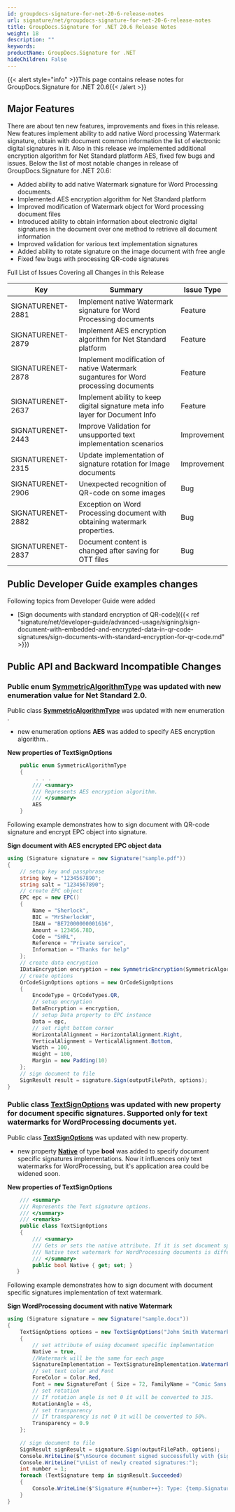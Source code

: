 ```yaml
---
id: groupdocs-signature-for-net-20-6-release-notes
url: signature/net/groupdocs-signature-for-net-20-6-release-notes
title: GroupDocs.Signature for .NET 20.6 Release Notes
weight: 18
description: ""
keywords: 
productName: GroupDocs.Signature for .NET
hideChildren: False
---
```

{{< alert style="info" >}}This page contains release notes for GroupDocs.Signature for .NET 20.6{{< /alert >}}

## Major Features

There are about ten new features, improvements and fixes in this release. New features implement ability to add native Word processing Watermark signature, obtain with document common information the list of electronic digital signatures in it. Also in this release we implemented additional encryption algorithm for Net Standard platform AES, fixed few bugs and issues. Below the list of most notable changes in release of GroupDocs.Signature for .NET 20.6:

*   Added ability to add native Watermark signature for Word Processing documents.
*   Implemented AES encryption algorithm for Net Standard platform
*   Improved modification of Watermark object for Word processing document files
*   Introduced ability to obtain information about electronic digital signatures in the document over one method to retrieve all document information
*   Improved validation for various text implementation signatures
*   Added ability to rotate signature on the image document with free angle
*   Fixed few bugs with processing QR-code signatures  
      
Full List of Issues Covering all Changes in this Release

| Key | Summary | Issue Type |
| --- | --- | --- |
| SIGNATURENET-2881 | Implement native Watermark signature for Word Processing documents | Feature |
| SIGNATURENET-2879 | Implement AES encryption algorithm for Net Standard platform | Feature |
| SIGNATURENET-2878 | Implement modification of native Watermark sugantures for Word processing documents | Feature |
| SIGNATURENET-2637 | Implement ability to keep digital signature meta info layer for Document Info | Feature |
| SIGNATURENET-2443 | Improve Validation for unsupported text implementation scenarios | Improvement |
| SIGNATURENET-2315 | Update implementation of signature rotation for Image documents | Improvement |
| SIGNATURENET-2906 | Unexpected recognition of QR-code on some images | Bug |
| SIGNATURENET-2882 | Exception on Word Processing document with obtaining watermark properties. | Bug |
| SIGNATURENET-2837 | Document content is changed after saving for OTT files | Bug |

## Public Developer Guide examples changes
Following topics from Developer Guide were added
*   [Sign documents with standard encryption of QR-code]({{< ref "signature/net/developer-guide/advanced-usage/signing/sign-document-with-embedded-and-encrypted-data-in-qr-code-signatures/sign-documents-with-standard-encryption-for-qr-code.md" >}})

## Public API and Backward Incompatible Changes

### Public enum [SymmetricAlgorithmType](https://apireference.groupdocs.com/signature/net/groupdocs.signature.domain.extensions/symmetricalgorithmtype) was updated with new enumeration value for Net Standard 2.0.

Public class **[SymmetricAlgorithmType](https://apireference.groupdocs.com/signature/net/groupdocs.signature.domain.extensions/symmetricalgorithmtype)** was updated with new enumeration .

*   new enumeration options **AES** was added to specify AES encryption algorithm..

**New properties of TextSignOptions**

```csharp
    public enum SymmetricAlgorithmType
    {
         . . .
        /// <summary>
        /// Represents AES encryption algorithm.
        /// </summary>
        AES
    }
```

Following example demonstrates how to sign document with QR-code signature and encrypt EPC object into signature.

**Sign document with AES encrypted EPC object data**

```csharp
using (Signature signature = new Signature("sample.pdf"))
{
    // setup key and passphrase
    string key = "1234567890";
    string salt = "1234567890";
    // create EPC object
    EPC epc = new EPC()
    {
        Name = "Sherlock",
        BIC = "MrSherlockH",
        IBAN = "BE72000000001616",
        Amount = 123456.78D,
        Code = "SHRL",
        Reference = "Private service",
        Information = "Thanks for help"
    };
    // create data encryption
    IDataEncryption encryption = new SymmetricEncryption(SymmetricAlgorithmType.AES, key, salt);
    // create options
    QrCodeSignOptions options = new QrCodeSignOptions
    {
        EncodeType = QrCodeTypes.QR,
        // setup encryption
        DataEncryption = encryption,
        // setup Data property to EPC instance
        Data = epc,
        // set right bottom corner
        HorizontalAlignment = HorizontalAlignment.Right,
        VerticalAlignment = VerticalAlignment.Bottom,
        Width = 100,
        Height = 100,
        Margin = new Padding(10)
    };
    // sign document to file
    SignResult result = signature.Sign(outputFilePath, options);
}
```

### Public class [TextSignOptions](https://apireference.groupdocs.com/signature/net/groupdocs.signature.options/textsignoptions) was updated with new property for document specific signatures. Supported only for text watermarks for WordProcessing documents yet.

Public class **[TextSignOptions](https://apireference.groupdocs.com/signature/net/groupdocs.signature.options/textsignoptions)** was updated with new property.

*   new property **[Native](https://apireference.groupdocs.com/signature/net/groupdocs.signature.options/textsignoptions/properties/native)** of type **bool** was added to specify document specific signatures implementations. Now it influences only text watermarks for WordProcessing, but it's application area could be widened soon.

**New properties of TextSignOptions**

```csharp
    /// <summary>
    /// Represents the Text signature options.
    /// </summary>
    /// <remarks>
    public class TextSignOptions
    {
        /// <summary>
        /// Gets or sets the native attribute. If it is set document specific signatures could be used.
        /// Native text watermark for WordProcessing documents is different than regular, for example.
        /// </summary>
        public bool Native { get; set; }
   }
```

Following example demonstrates how to sign document with document specific signatures implementation of text watermark.

**Sign WordProcessing document with native Watermark**

```csharp
using (Signature signature = new Signature("sample.docx"))
{
    TextSignOptions options = new TextSignOptions("John Smith Watermark")
    {
        // set attribute of using document specific implementation
        Native = true,
        //Watermark will be the same for each page
        SignatureImplementation = TextSignatureImplementation.Watermark,
        // set text color and Font
        ForeColor = Color.Red,
        Font = new SignatureFont { Size = 72, FamilyName = "Comic Sans MS" },
        // set rotation
        // If rotation angle is not 0 it will be converted to 315.
        RotationAngle = 45,
        // set transparency
        // If transparency is not 0 it will be converted to 50%.
        Transparency = 0.9
    };
                
    // sign document to file
    SignResult signResult = signature.Sign(outputFilePath, options);
    Console.WriteLine($"\nSource document signed successfully with {signResult.Succeeded.Count} signature(s).\nFile saved at {outputFilePath}.");
    Console.WriteLine("\nList of newly created signatures:");
    int number = 1;
    foreach (TextSignature temp in signResult.Succeeded)
    {
        Console.WriteLine($"Signature #{number++}: Type: {temp.SignatureType} Id:{temp.SignatureId}, isNative: {temp.Native}");
    }
}
```
